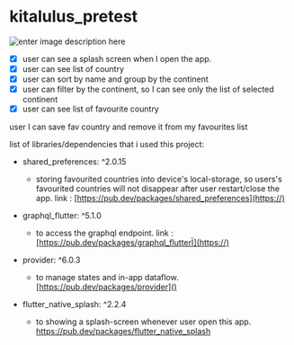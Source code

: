 ﻿# kitalulus_pretest 

![enter image description here](https://i.ibb.co/RP8yTpP/Screen-Shot-2022-07-13-at-15-12-43.png)

 - [x] user can see a splash screen when I open the app.  
 - [x] user can see list of country  
 - [x] user can sort by name and group by the continent  
 - [x] user can filter by the continent, so I can see only the list of selected continent 
 - [x] user can see list of favourite country

user I can save fav country and remove it from my favourites list

list of libraries/dependencies that i used this project:
* shared_preferences: ^2.0.15
	- storing favourited countries into device's local-storage, so users's favourited countries will not disappear after user restart/close the app.
link : [https://pub.dev/packages/shared_preferences](https://)


* graphql_flutter: ^5.1.0
	- to access the graphql endpoint.
link : [https://pub.dev/packages/graphql_flutterÏ](https://)


* provider: ^6.0.3 
	- to manage states and in-app dataflow.
	[https://pub.dev/packages/provider]()

* flutter_native_splash: ^2.2.4
	- to showing a splash-screen whenever user open this app.
 https://pub.dev/packages/flutter_native_splash







